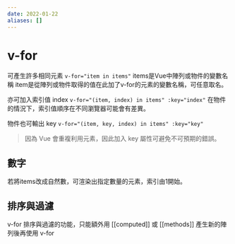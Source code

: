 ```yaml
---
date: 2022-01-22
aliases: []
---
```

# v-for
可產生許多相同元素
`v-for="item in items"`
items是Vue中陣列或物件的變數名稱
item是從陣列或物件取得的值在此加了v-for的元素的變數名稱，可任意取名。

亦可加入索引值 index
`v-for="(item, index) in items" :key="index"`
在物件的情況下，索引值順序在不同瀏覽器可能會有差異。

物件也可輸出 key
`v-for="(item, key, index) in items" :key="key"`

> 因為 Vue 會重複利用元素，因此加入 key 屬性可避免不可預期的錯誤。

## 數字
若將items改成自然數，可渲染出指定數量的元素，索引由1開始。

## 排序與過濾
v-for 排序與過濾的功能，只能額外用 [[computed]] 或 [[methods]] 產生新的陣列後再使用 v-for